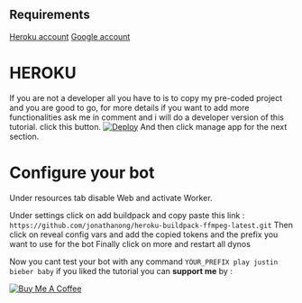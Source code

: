## Requirements
[Heroku account](https://signup.heroku.com)
[Google account](https://developers.google.com/)

# HEROKU
If you are not a developer all you have to is to copy my pre-coded project and you are good to go, for more details if you want to add more functionalities ask me in comment and i will do a developer version of this tutorial.
click this button.
[![Deploy](https://www.herokucdn.com/deploy/button.svg)](https://heroku.com/deploy?template=https://github.com/mrsmook/music-discord-heroku-bot/tree/master)
And then click manage app for the next section.

# Configure your bot
Under resources tab disable Web and activate Worker.

 Under settings click on add buildpack and copy paste this link :
```https://github.com/jonathanong/heroku-buildpack-ffmpeg-latest.git```
Then click on reveal config vars and add the copied tokens and the prefix you want to use for the bot
Finally click on more and restart all dynos

Now you cant test your bot with any command
```YOUR_PREFIX play justin bieber baby```
if you liked the tutorial you can **support me** by :

<a href="https://www.buymeacoffee.com/kZJ60uvLA" target="_blank"><img src="https://bmc-cdn.nyc3.digitaloceanspaces.com/BMC-button-images/custom_images/orange_img.png" alt="Buy Me A Coffee" style="height: auto !important;width: auto !important;" ></a>

